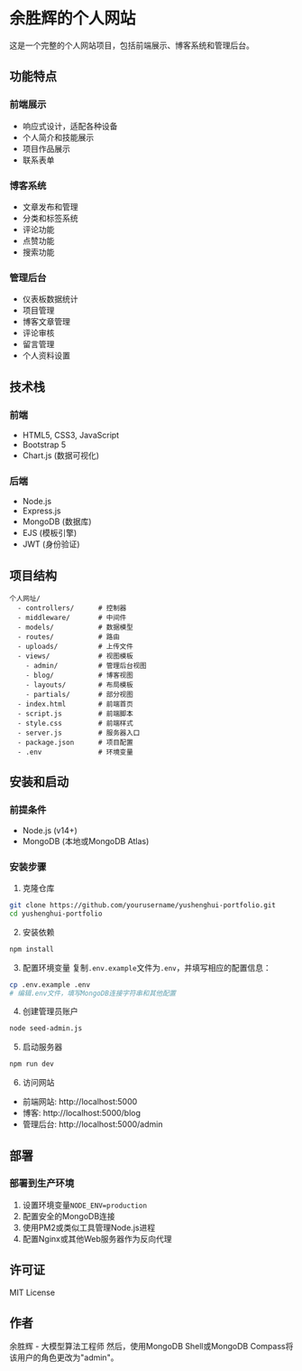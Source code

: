 # 余胜辉的个人网站

这是一个完整的个人网站项目，包括前端展示、博客系统和管理后台。

## 功能特点

### 前端展示
- 响应式设计，适配各种设备
- 个人简介和技能展示
- 项目作品展示
- 联系表单

### 博客系统
- 文章发布和管理
- 分类和标签系统
- 评论功能
- 点赞功能
- 搜索功能

### 管理后台
- 仪表板数据统计
- 项目管理
- 博客文章管理
- 评论审核
- 留言管理
- 个人资料设置

## 技术栈

### 前端
- HTML5, CSS3, JavaScript
- Bootstrap 5
- Chart.js (数据可视化)

### 后端
- Node.js
- Express.js
- MongoDB (数据库)
- EJS (模板引擎)
- JWT (身份验证)

## 项目结构

```
个人网址/
  - controllers/      # 控制器
  - middleware/       # 中间件
  - models/           # 数据模型
  - routes/           # 路由
  - uploads/          # 上传文件
  - views/            # 视图模板
    - admin/          # 管理后台视图
    - blog/           # 博客视图
    - layouts/        # 布局模板
    - partials/       # 部分视图
  - index.html        # 前端首页
  - script.js         # 前端脚本
  - style.css         # 前端样式
  - server.js         # 服务器入口
  - package.json      # 项目配置
  - .env              # 环境变量
```

## 安装和启动

### 前提条件
- Node.js (v14+)
- MongoDB (本地或MongoDB Atlas)

### 安装步骤

1. 克隆仓库
```bash
git clone https://github.com/yourusername/yushenghui-portfolio.git
cd yushenghui-portfolio
```

2. 安装依赖
```bash
npm install
```

3. 配置环境变量
复制`.env.example`文件为`.env`，并填写相应的配置信息：
```bash
cp .env.example .env
# 编辑.env文件，填写MongoDB连接字符串和其他配置
```

4. 创建管理员账户
```bash
node seed-admin.js
```

5. 启动服务器
```bash
npm run dev
```

6. 访问网站
- 前端网站: http://localhost:5000
- 博客: http://localhost:5000/blog
- 管理后台: http://localhost:5000/admin

## 部署

### 部署到生产环境
1. 设置环境变量`NODE_ENV=production`
2. 配置安全的MongoDB连接
3. 使用PM2或类似工具管理Node.js进程
4. 配置Nginx或其他Web服务器作为反向代理

## 许可证
MIT License

## 作者
余胜辉 - 大模型算法工程师
然后，使用MongoDB Shell或MongoDB Compass将该用户的角色更改为"admin"。
